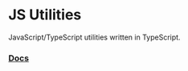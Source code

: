 # JS Utilities

JavaScript/TypeScript utilities written in TypeScript.

### [Docs](https://github.com/luiscvnha/js-utilities/wiki)

